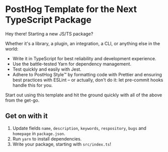 # PostHog Template for the Next TypeScript Package

Hey there! Starting a new JS/TS package?

Whether it's a library, a plugin, an integration, a CLI, or anything else in the world:

* Write it in TypeScript for best reliability and development experience.
* Use the battle-tested Yarn for dependency management.
* Test quickly and easily with Jest.
* Adhere to PostHog Style™️ by formatting code with Prettier and ensuring best practices with ESLint
    – or actually, don't do it: let pre-commit hooks handle this for you.

Start out using this template and hit the ground quickly with all of the above from the get-go.

## Get on with it

1. Update fields `name`, `description`, `keywords`, `respository`, `bugs` and `homepage` in `package.json`.
2. Run `yarn` to install dependencies.
3. Write your package, starting with `src/index.ts`!
